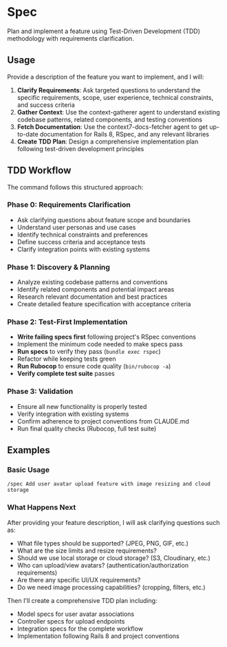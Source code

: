 # Spec

Plan and implement a feature using Test-Driven Development (TDD) methodology with requirements clarification.

## Usage
Provide a description of the feature you want to implement, and I will:

1. **Clarify Requirements**: Ask targeted questions to understand the specific requirements, scope, user experience, technical constraints, and success criteria
2. **Gather Context**: Use the context-gatherer agent to understand existing codebase patterns, related components, and testing conventions  
3. **Fetch Documentation**: Use the context7-docs-fetcher agent to get up-to-date documentation for Rails 8, RSpec, and any relevant libraries
4. **Create TDD Plan**: Design a comprehensive implementation plan following test-driven development principles

## TDD Workflow
The command follows this structured approach:

### Phase 0: Requirements Clarification
- Ask clarifying questions about feature scope and boundaries
- Understand user personas and use cases
- Identify technical constraints and preferences
- Define success criteria and acceptance tests
- Clarify integration points with existing systems

### Phase 1: Discovery & Planning
- Analyze existing codebase patterns and conventions
- Identify related components and potential impact areas  
- Research relevant documentation and best practices
- Create detailed feature specification with acceptance criteria

### Phase 2: Test-First Implementation
- **Write failing specs first** following project's RSpec conventions
- Implement the minimum code needed to make specs pass
- **Run specs** to verify they pass (`bundle exec rspec`)
- Refactor while keeping tests green
- **Run Rubocop** to ensure code quality (`bin/rubocop -a`)
- **Verify complete test suite** passes

### Phase 3: Validation
- Ensure all new functionality is properly tested
- Verify integration with existing systems
- Confirm adherence to project conventions from CLAUDE.md
- Run final quality checks (Rubocop, full test suite)

## Examples

### Basic Usage
```
/spec Add user avatar upload feature with image resizing and cloud storage
```

### What Happens Next
After providing your feature description, I will ask clarifying questions such as:
- What file types should be supported? (JPEG, PNG, GIF, etc.)
- What are the size limits and resize requirements?
- Should we use local storage or cloud storage? (S3, Cloudinary, etc.)
- Who can upload/view avatars? (authentication/authorization requirements)
- Are there any specific UI/UX requirements?
- Do we need image processing capabilities? (cropping, filters, etc.)

Then I'll create a comprehensive TDD plan including:
- Model specs for user avatar associations
- Controller specs for upload endpoints  
- Integration specs for the complete workflow
- Implementation following Rails 8 and project conventions
